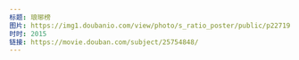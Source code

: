 ```yaml
---
标题: 琅琊榜
图片: https://img1.doubanio.com/view/photo/s_ratio_poster/public/p2271982968.jpg
时时: 2015
链接: https://movie.douban.com/subject/25754848/
---
```

